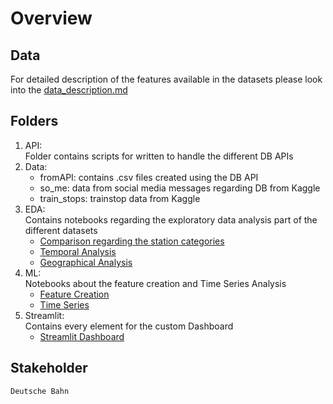 # Overview

## Data

For detailed description of the features available in the datasets please look into the [data_description.md](data_description.md)

## Folders

1) API:<br> Folder contains scripts for written to handle the different DB APIs
2) Data:
    - fromAPI: contains .csv files created using the DB API
    - so_me: data from social media messages regarding DB from Kaggle
    - train_stops: trainstop data from Kaggle
3) EDA: <br>Contains notebooks regarding the exploratory data analysis part of the different datasets
    - [Comparison regarding the station categories](EDA/01_data_collecting_comparison.ipynb)
    - [Temporal Analysis](EDA/02_temporal_analysis.ipynb)
    - [Geographical Analysis](EDA/03_geographical_analysis.ipynb)<br>
4) ML: <br> Notebooks about the feature creation and Time Series Analysis
    - [Feature Creation](ML/ML_feature_creation_stations_class.ipynb)
    - [Time Series](ML/Time_Series.ipynb)
5) Streamlit: <br> Contains every element for the custom Dashboard
    - [Streamlit Dashboard](streamlit/Streamlit.py)
## Stakeholder
`Deutsche Bahn`


